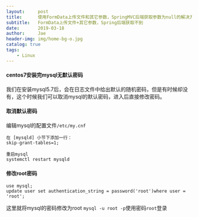 ```yaml
---
layout:     post
title:      使用FormData上传文件和其它参数，SpringMVC后端获取参数为null的解决方法
subtitle:   FormData上传文件+其它参数，Spring后端获取不到
date:       2019-03-18
author:     Jae
header-img: img/home-bg-o.jpg
catalog: true
tags:
    - Linux
---
```


#### centos7安装完mysql无默认密码

我们在安装mysql5.7后，会在日志文件中给出默认的随机密码，但是有时候却没有，这个时候我们可以取消mysql的默认密码，进入后直接修改密码。

#### 取消默认密码

编辑mysql的配置文件```/etc/my.cnf```

    在 [mysqld] 小节下添加一行：
    skip-grant-tables=1;

    重启mysql
    systemctl restart mysqld

#### 修改root密码

    use mysql;
    update user set authentication_string = password('root')where user = 'root';

这里就将mysql的密码修改为root
```mysql -u root -p```使用密码```root```登录
